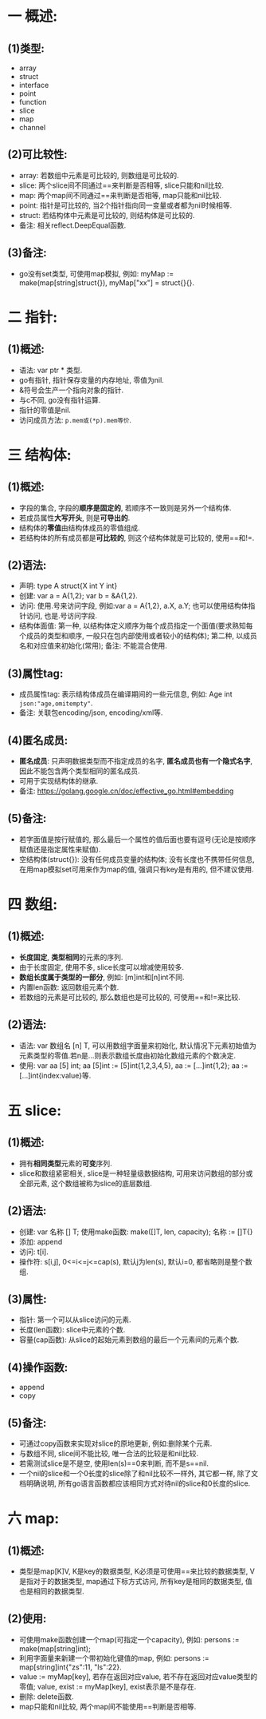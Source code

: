 # 一 概述:
## (1)类型:
- array
- struct
- interface
- point
- function
- slice
- map
- channel

## (2)可比较性:
- array: 若数组中元素是可比较的, 则数组是可比较的.
- slice: 两个slice间不同通过==来判断是否相等, slice只能和nil比较.
- map: 两个map间不同通过==来判断是否相等, map只能和nil比较.
- point: 指针是可比较的, 当2个指针指向同一变量或者都为nil时候相等.
- struct: 若结构体中元素是可比较的, 则结构体是可比较的.
- 备注: 相关reflect.DeepEqual函数.

## (3)备注:
- go没有set类型, 可使用map模拟, 例如: myMap := make(map[string]struct{}), myMap["xx"] = struct{}{}.

# 二 指针:
## (1)概述:
- 语法: var ptr * 类型.
- go有指针, 指针保存变量的内存地址, 零值为nil.
- &符号会生产一个指向对象的指针.
- 与c不同, go没有指针运算.
- 指针的零值是nil.
- 访问成员方法: `p.mem或(*p).mem等价`.

# 三 结构体:
## (1)概述:
- 字段的集合, 字段的**顺序是固定的**, 若顺序不一致则是另外一个结构体.
- 若成员属性**大写开头**, 则是**可导出的**.
- 结构体的**零值**由结构体成员的零值组成.
- 若结构体的所有成员都是**可比较的**, 则这个结构体就是可比较的, 使用==和!=.

## (2)语法:
- 声明: type A struct{X int Y int}
- 创建: var a = A{1,2}; var b = &A{1,2}.
- 访问: 使用.号来访问字段, 例如:var a = A{1,2}, a.X, a.Y; 也可以使用结构体指针访问, 也是.号访问字段.
- 结构体面值: 第一种, 以结构体定义顺序为每个成员指定一个面值(要求熟知每个成员的类型和顺序, 一般只在包内部使用或者较小的结构体); 第二种, 以成员名和对应值来初始化(常用); 备注: 不能混合使用.

## (3)属性tag:
- 成员属性tag: 表示结构体成员在编译期间的一些元信息, 例如: Age int `json:"age,omitempty"`.
- 备注: 关联包encoding/json, encoding/xml等.

## (4)匿名成员:
- **匿名成员**: 只声明数据类型而不指定成员的名字, **匿名成员也有一个隐式名字**, 因此不能包含两个类型相同的匿名成员.
- 可用于实现结构体的继承.
- 备注: https://golang.google.cn/doc/effective_go.html#embedding

## (5)备注:
- 若字面值是按行赋值的, 那么最后一个属性的值后面也要有逗号(无论是按顺序赋值还是指定属性来赋值).
- 空结构体(struct{}): 没有任何成员变量的结构体; 没有长度也不携带任何信息, 在用map模拟set可用来作为map的值, 强调只有key是有用的, 但不建议使用.

# 四 数组:
## (1)概述:
- **长度固定**, **类型相同**的元素的序列.
- 由于长度固定, 使用不多, slice长度可以增减使用较多.
- **数组长度属于类型的一部分**, 例如: [m]int和[n]int不同.
- 内置len函数: 返回数组元素个数. 
- 若数组的元素是可比较的, 那么数组也是可比较的, 可使用==和!=来比较.

## (2)语法:
- 语法: var 数组名 [n] T, 可以用数组字面量来初始化, 默认情况下元素初始值为元素类型的零值.若n是...则表示数组长度由初始化数组元素的个数决定.
- 使用: var aa [5] int; aa [5]int := [5]int{1,2,3,4,5}, aa := [...]int{1,2}; aa := [...]int{index:value}等.

# 五 slice:
## (1)概述:
- 拥有**相同类型**元素的**可变**序列.
- slice和数组紧密相关, slice是一种轻量级数据结构, 可用来访问数组的部分或全部元素, 这个数组被称为slice的底层数组.

## (2)语法: 
- 创建: var 名称 [] T; 使用make函数: make([]T, len, capacity); 名称 := []T{}
- 添加: append
- 访问: t[i].
- 操作符: s[i,j], 0<=i<=j<=cap(s), 默认j为len(s), 默认i=0, 都省略则是整个数组.

## (3)属性:
- 指针: 第一个可以从slice访问的元素.
- 长度(len函数): slice中元素的个数.
- 容量(cap函数): 从slice的起始元素到数组的最后一个元素间的元素个数.

## (4)操作函数:
- append
- copy

## (5)备注:
- 可通过copy函数来实现对slice的原地更新, 例如:删除某个元素.
- 与数组不同, slice间不能比较, 唯一合法的比较是和nil比较.
- 若需测试slice是不是空, 使用len(s)==0来判断, 而不是s==nil.
- 一个nil的slice和一个0长度的slice除了和nil比较不一样外, 其它都一样, 除了文档明确说明, 所有go语言函数都应该相同方式对待nil的slice和0长度的slice.

# 六 map:
## (1)概述:
- 类型是map[K]V, K是key的数据类型, K必须是可使用==来比较的数据类型, V是指对于的数据类型, map通过下标方式访问, 所有key是相同的数据类型, 值也是相同的数据类型.

## (2)使用:
- 可使用make函数创建一个map(可指定一个capacity), 例如: persons := make(map[string]int); 
- 利用字面量来新建一个带初始化键值的map, 例如: persons := map[string]int{"zs":11, "ls":22}.
- value := myMap[key], 若存在返回对应value, 若不存在返回对应value类型的零值; value, exist := myMap[key], exist表示是不是存在.
- 删除: delete函数.
- map只能和nil比较, 两个map间不能使用==判断是否相等.
